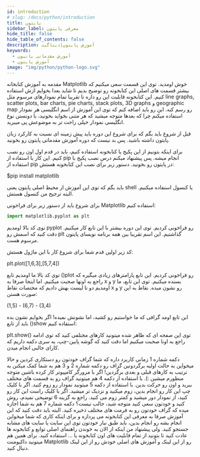 ```yaml
---
id: introduction
# slug: /docs/python/introduction
title: پایتون
sidebar_label: معرفی پایتون
hide_title: false
hide_table_of_contents: false
description: آموزش پایتون|دیتاگیت
keywords:
  - آموزش مقدماتی پاتیون
  - آموزش پایتون
image: "img/python/python-logo.svg"
---
```


مقدمه
به آموزش کتابخانه Matplotlib خوش اومدید. توی این قسمت سعی میکنیم که بیشتر قسمت های اصلی این کتابخونه رو توضیح بدیم تا شاید بعدا بخوایم ازش استفاده کنیم. این کتابخونه قابلیت این رو داره تا تقریبا تمام نمودارهای مرسوم مثل line graphs, scatter plots, bar charts, pie charts, stack plots, 3D graphs و geographic map رو رسم کنه. این رو باید اضافه کنم که توی این آموزش از اسم انگلیسی هر نمودار استفاده میکنم چرا که بعدها متوجه میشید که هر متنی بخواید بخونید، با دونستن نوع انگلیسی نمودار خیلی راحت تر به موضوعش پی میبرید.

قبل از شروع باید بگم که برای شروع این دوره باید پیش زمینه ای نسبت به کارکرد زبان پایتون داشته باشید. پس بد نیست که دوره آموزش مقدماتی پایتون رو بخونید.

برای اینکه بتونیم از این پکیج یا کتابخونه استفاده کنیم، باید در قدم اول اون رو نصب کنیم. این کار با استفاده از pip انجام میشه. پس پیشنهاد میکنم درس نصب پکیج با استفاده از pip در پایتون رو بخونید. دستور زیر برای نصب این کتابخونه هستش:

$pip install matplotlib

باید بگم که توی این آموزش از محیط اصلی پایتون یعنی shell یا کنسول استفاده میکنیم. البته ترجیح من کنسول هستش.

برای شروع باید از دستور زیر برای فراخونی Matplotlib استفاده کنیم:

```python
import matplotlib.pyplot as plt
```

توی کد بالا اومدیم pyplot رو فراخونی کردیم. توی این دوره بیشتر با این تابع کار میکنیم. دقت کنید که اسمش رو plt گذاشتیم. این اسم تقریبا بین همه برنامه نویسای پایتون مرسوم هست.

کد زیر اولین قدم شما برای شروع کار با این ماژول هستش:

plt.plot([1,6,3],[5,7,4])

توی کد بالا ما اومدیم تابع ()plot رو فراخونی کردیم. این تابع پارامترهای زیادی میگیره که راجع به اونها صحبت میکنیم. اما اینجا صرفا به x و y بسنده میکنیم. توی این تابع، ما اومدیم دو تا لیست بهش دادیم که مختصات نقاط x و y رو نشون میده. نقاط به این صورت هستن:

(1,5) - (6,7) - (3,4)

این تابع اومد گرافی که ما خواستیم رو کشید، اما نشونش نمیده! اگر بخوایم نشون بده باید از تابع ()show استفاده کنیم:

plt.show()
توی این صفحه ای که ظاهر شده میتونید کارهای مختلفی کنید که توی ادامه راجع به اونا صحبت میکنیم اما دقت کنید که گوشه پایین-چپ، یه سری دکمه داریم که کارای جالبی انجام میدن.



دکمه شماره 1 زمانی کاربرد داره که شما گراف خودتون رو دستکاری کردین و حالا میخواین به حالت اولیه برگردونین گراف رو
دکمه شماره 2 و 3 هم به شما کمک میکنن به ترتیب به کارهای قبلی و بعدی برگردین! اگر با مرورگر کامپیوتر کار کرده باشین متوجه منظورم میشین :).
با استفاده از دکمه 4 هم میتونید گراف رو به قسمت های مختلف ببرید و اون رو حرکت بدین.
با استفاده از دکمه 5 میتونید نمودار رو زوم کنید. اگر با کلیک چپ این کار رو انجام بدین، زوم میکنید و نزدیک تر میشید. اگر با کلیک راست این کار رو کنید، از نمودار دور میشید و کمتر زوم می کنید.
راجع به گزینه 6 توضیحی نمیدم، روش کنید و خودتون سعی کنید متوجه شید، جالب نیست؟
دکمه شماره 7 هم به شما اجازه میده که گراف خودتون رو به فرمت های مختلف ذخیره کنید.
البته باید دقت کنید که این آموزش صرفا به معرفی این کتابخونه می پردازه و برای اینکه کاری که شما میخواین انجام بشه رو انجام بدین، باید طبق نیاز خودتون توی این سایت یا سایت های مشابه جستجو کنید. ولی پیشنهاد من اینکه از الان به خوندن راهنمای اصلی توابع و کتابخونه ها عادت کنید تا بتونید از تمام قابلیت های اون کتابخونه یا ... استفاده کنید. برای همین هم میتونید داکیومنت Matplotlib رو از این لینک و آموزش های اصلی خودش رو از این لینک دنبال کنید.